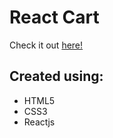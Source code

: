 # React Cart

Check it out [here!](https://ianbrdeguzman.github.io/react-cart/)

## Created using:

-   HTML5
-   CSS3
-   Reactjs
